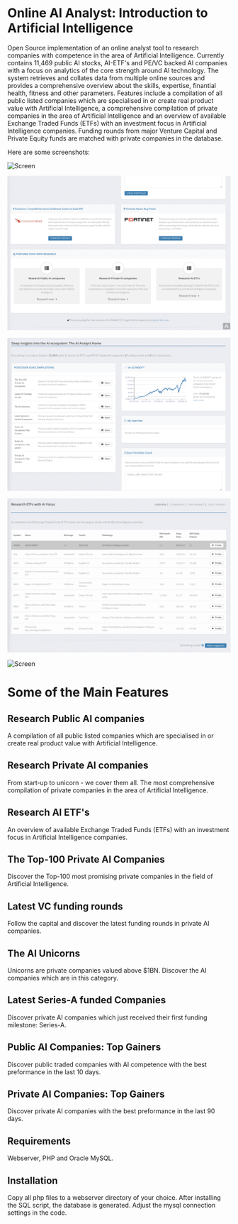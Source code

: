 # Online AI Analyst: Introduction to Artificial Intelligence

Open Source implementation of an online analyst tool to research companies with competence in the area of Artificial Intelligence. Currently contains 11,469 public AI stocks, AI-ETF's and PE/VC backed AI companies with a focus on analytics of the core strength around AI technology. The system retrieves and collates data from multiple online sources and provides a comprehensive overview about the skills, expertise, finantial health, fitness and other parameters. Features include a compilation of all public listed companies which are specialised in or create real product value with Artificial Intelligence, a comprehensive compilation of private companies in the area of Artificial Intelligence and an overview of available Exchange Traded Funds (ETFs) with an investment focus in Artificial Intelligence companies. Funding rounds from major Venture Capital and Private Equity funds are matched with private companies in the database.

Here are some screenshots:

![Screen](screen1.png)

![Screen](screen2.png)

![Screen](screen3.png)

![Screen](screen4.png)

![Screen](screen5.png)

# Some of the Main Features

## Research Public AI companies

A compilation of all public listed companies which are specialised in or create real product value with Artificial Intelligence.

## Research Private AI companies

From start-up to unicorn - we cover them all. The most comprehensive compilation of private companies in the area of Artificial Intelligence.

## Research AI ETF's

An overview of available Exchange Traded Funds (ETFs) with an investment focus in Artificial Intelligence companies.

## The Top-100 Private AI Companies

Discover the Top-100 most promising private companies in the field of Artificial Intelligence.

## Latest VC funding rounds

Follow the capital and discover the latest funding rounds in private AI companies.

## The AI Unicorns

Unicorns are private companies valued above $1BN. Discover the AI companies which are in this category.

## Latest Series-A funded Companies

Discover private AI companies which just received their first funding milestone: Series-A.

## Public AI Companies: Top Gainers

Discover public traded companies with AI competence with the best preformance in the last 10 days.

## Private AI Companies: Top Gainers

Discover private AI companies with the best preformance in the last 90 days.


## Requirements

Webserver, PHP and Oracle MySQL.

## Installation

Copy all php files to a webserver directory of your choice. After installing the SQL script, the database is generated. Adjust the mysql connection settings in the code.

